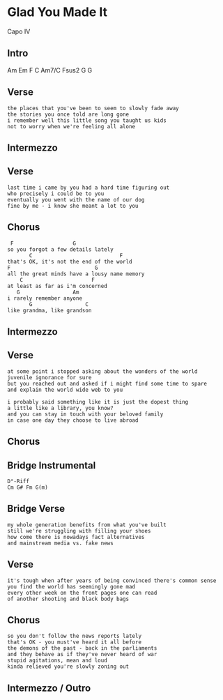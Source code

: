# Glad You Made It

Capo IV

## Intro

Am    Em    F     C
Am7/C Fsus2 G     G

## Verse

	the places that you've been to seem to slowly fade away
	the stories you once told are long gone
	i remember well this little song you taught us kids
	not to worry when we're feeling all alone

## Intermezzo

## Verse

	last time i came by you had a hard time figuring out
	who precisely i could be to you
	eventually you went with the name of our dog
	fine by me - i know she meant a lot to you

## Chorus

	 F                   G
	so you forgot a few details lately
	       C                            F
	that's OK, it's not the end of the world
	F                           G
	all the great minds have a lousy name memory
	    C                      F
	at least as far as i'm concerned
	   G                 Am
	i rarely remember anyone
	       G                 C
	like grandma, like grandson

## Intermezzo

## Verse

	at some point i stopped asking about the wonders of the world
	juvenile ignorance for sure
	but you reached out and asked if i might find some time to spare
	and explain the world wide web to you

	i probably said something like it is just the dopest thing
	a little like a library, you know?
	and you can stay in touch with your beloved family
	in case one day they choose to live abroad

## Chorus

## Bridge Instrumental

	D°-Riff
	Cm G# Fm G(m)
	
## Bridge Verse

	my whole generation benefits from what you've built
	still we're struggling with filling your shoes
	how come there is nowadays fact alternatives
	and mainstream media vs. fake news

## Verse

	it's tough when after years of being convinced there's common sense
	you find the world has seemingly gone mad
	every other week on the front pages one can read
	of another shooting and black body bags
	
## Chorus

	so you don't follow the news reports lately
	that's OK - you must've heard it all before
	the demons of the past - back in the parliaments
	and they behave as if they've never heard of war
	stupid agitations, mean and loud
	kinda relieved you're slowly zoning out

## Intermezzo / Outro
